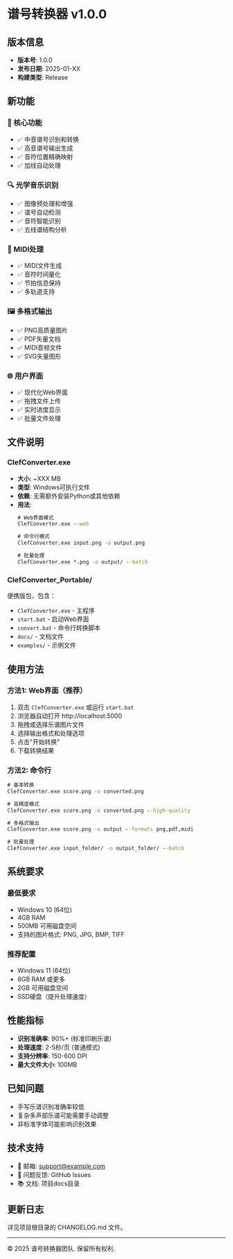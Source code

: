 # 谱号转换器 v1.0.0

## 版本信息
- **版本号**: 1.0.0
- **发布日期**: 2025-01-XX
- **构建类型**: Release

## 新功能

### 🎵 核心功能
- ✅ 中音谱号识别和转换
- ✅ 高音谱号输出生成
- ✅ 音符位置精确映射
- ✅ 加线自动处理

### 🔍 光学音乐识别
- ✅ 图像预处理和增强
- ✅ 谱号自动检测
- ✅ 音符智能识别
- ✅ 五线谱结构分析

### 🎹 MIDI处理
- ✅ MIDI文件生成
- ✅ 音符时间量化
- ✅ 节拍信息保持
- ✅ 多轨道支持

### 🖼️ 多格式输出
- ✅ PNG高质量图片
- ✅ PDF矢量文档
- ✅ MIDI音频文件
- ✅ SVG矢量图形

### 🌐 用户界面
- ✅ 现代化Web界面
- ✅ 拖拽文件上传
- ✅ 实时进度显示
- ✅ 批量文件处理

## 文件说明

### ClefConverter.exe
- **大小**: ~XXX MB
- **类型**: Windows可执行文件
- **依赖**: 无需额外安装Python或其他依赖
- **用法**: 
  ```cmd
  # Web界面模式
  ClefConverter.exe --web
  
  # 命令行模式
  ClefConverter.exe input.png -o output.png
  
  # 批量处理
  ClefConverter.exe *.png -o output/ --batch
  ```

### ClefConverter_Portable/
便携版包，包含：
- `ClefConverter.exe` - 主程序
- `start.bat` - 启动Web界面
- `convert.bat` - 命令行转换脚本
- `docs/` - 文档文件
- `examples/` - 示例文件

## 使用方法

### 方法1: Web界面（推荐）
1. 双击 `ClefConverter.exe` 或运行 `start.bat`
2. 浏览器自动打开 http://localhost:5000
3. 拖拽或选择乐谱图片文件
4. 选择输出格式和处理选项
5. 点击"开始转换"
6. 下载转换结果

### 方法2: 命令行
```cmd
# 基本转换
ClefConverter.exe score.png -o converted.png

# 高精度模式
ClefConverter.exe score.png -o converted.png --high-quality

# 多格式输出
ClefConverter.exe score.png -o output --formats png,pdf,midi

# 批量处理
ClefConverter.exe input_folder/ -o output_folder/ --batch
```

## 系统要求

### 最低要求
- Windows 10 (64位)
- 4GB RAM
- 500MB 可用磁盘空间
- 支持的图片格式: PNG, JPG, BMP, TIFF

### 推荐配置
- Windows 11 (64位)
- 8GB RAM 或更多
- 2GB 可用磁盘空间
- SSD硬盘（提升处理速度）

## 性能指标
- **识别准确率**: 90%+ (标准印刷乐谱)
- **处理速度**: 2-5秒/页 (普通模式)
- **支持分辨率**: 150-600 DPI
- **最大文件大小**: 100MB

## 已知问题
- 手写乐谱识别准确率较低
- 复杂多声部乐谱可能需要手动调整
- 非标准字体可能影响识别效果

## 技术支持
- 📧 邮箱: support@example.com
- 🐛 问题反馈: GitHub Issues
- 📚 文档: 项目docs目录

## 更新日志
详见项目根目录的 CHANGELOG.md 文件。

---
© 2025 谱号转换器团队. 保留所有权利.
